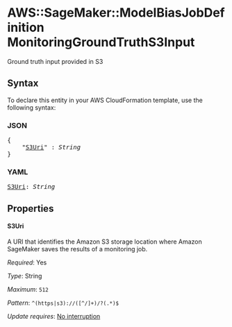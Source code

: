 # AWS::SageMaker::ModelBiasJobDefinition MonitoringGroundTruthS3Input

Ground truth input provided in S3 

## Syntax

To declare this entity in your AWS CloudFormation template, use the following syntax:

### JSON

<pre>
{
    "<a href="#s3uri" title="S3Uri">S3Uri</a>" : <i>String</i>
}
</pre>

### YAML

<pre>
<a href="#s3uri" title="S3Uri">S3Uri</a>: <i>String</i>
</pre>

## Properties

#### S3Uri

A URI that identifies the Amazon S3 storage location where Amazon SageMaker saves the results of a monitoring job.

_Required_: Yes

_Type_: String

_Maximum_: <code>512</code>

_Pattern_: <code>^(https|s3)://([^/]+)/?(.*)$</code>

_Update requires_: [No interruption](https://docs.aws.amazon.com/AWSCloudFormation/latest/UserGuide/using-cfn-updating-stacks-update-behaviors.html#update-no-interrupt)

